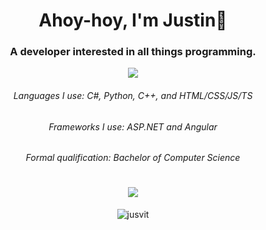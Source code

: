 <h1 align="center">Ahoy-hoy, I'm Justin👋</h1>
<h3 align="center">A developer interested in all things programming.</h3>
<p align="center">
  <a href="https://www.jusvit.com" target="_blank">
    <img src="https://img.shields.io/badge/website-000000?style=for-the-badge&logo=About.me&logoColor=white" />
  </a>
</p>

<h6 align="center">Languages I use: C#, Python, C++, and HTML/CSS/JS/TS</h6>
<h6 align="center">Frameworks I use: ASP.NET and Angular</h6>

<h6 align="center">Formal qualification: Bachelor of Computer Science</h6>

<h1 align="center">
  <img src="https://github-readme-stats.vercel.app/api/?username=jusvit&show_icons=true&title_color=fff&icon_color=79ff97&text_color=9f9f9f&bg_color=151515&count_private=true&hide_rank=true" />
</h1>

<p align="center"> <img src="https://komarev.com/ghpvc/?username=jusvit" alt="jusvit" /> </p>
